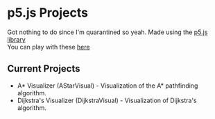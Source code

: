 # p5.js Projects
Got nothing to do since I'm quarantined so yeah. Made using the [p5.js library](https://www.p5js.org)  
You can play with these [here](https://vspecky.github.io/BrowserCanvasProjects/index.html)
## Current Projects
- A* Visualizer (AStarVisual) - Visualization of the A* pathfinding algorithm.
- Dijkstra's Visualizer (DijkstraVisual) - Visualization of Dijkstra's algorithm.